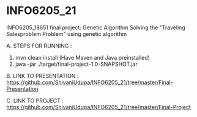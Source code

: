 # INFO6205_21
INFO6205_18651 final project: Genetic Algorithm
Solving the "Traveling Salesproblem Problem" using  genetic algorithm



A. STEPS FOR RUNNING :
1. mvn clean install (Have Maven and Java preinstalled)
2. java -jar ./target/final-project-1.0-SNAPSHOT.jar



B. LINK TO PRESENTATION :
https://github.com/ShivaniUdupa/INFO6205_21/tree/master/Final-Presentation



C. LINK TO PROJECT :
https://github.com/ShivaniUdupa/INFO6205_21/tree/master/Final-Project



